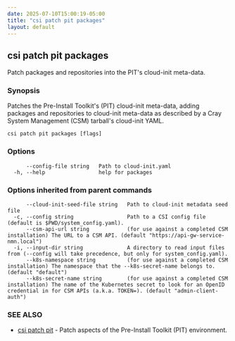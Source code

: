 ```yaml
---
date: 2025-07-10T15:00:19-05:00
title: "csi patch pit packages"
layout: default
---
```

## csi patch pit packages

Patch packages and repositories into the PIT's cloud-init meta-data.

### Synopsis


Patches the Pre-Install Toolkit's (PIT) cloud-init meta-data, adding packages and repositories to cloud-init meta-data as described by a
Cray System Management (CSM) tarball's cloud-init YAML.


```
csi patch pit packages [flags]
```

### Options

```
      --config-file string   Path to cloud-init.yaml
  -h, --help                 help for packages
```

### Options inherited from parent commands

```
      --cloud-init-seed-file string   Path to cloud-init metadata seed file
  -c, --config string                 Path to a CSI config file (default is $PWD/system_config.yaml).
      --csm-api-url string            (for use against a completed CSM installation) The URL to a CSM API. (default "https://api-gw-service-nmn.local")
  -i, --input-dir string              A directory to read input files from (--config will take precedence, but only for system_config.yaml).
      --k8s-namespace string          (for use against a completed CSM installation) The namespace that the --k8s-secret-name belongs to. (default "default")
      --k8s-secret-name string        (for use against a completed CSM installation) The name of the Kubernetes secret to look for an OpenID credential in for CSM APIs (a.k.a. TOKEN=). (default "admin-client-auth")
```

### SEE ALSO

* [csi patch pit](/commands/csi_patch_pit/)	 - Patch aspects of the Pre-Install Toolkit (PIT) environment.

